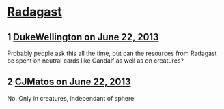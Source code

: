# [Radagast](https://community.fantasyflightgames.com/topic/85416-radagast/)

## 1 [DukeWellington on June 22, 2013](https://community.fantasyflightgames.com/topic/85416-radagast/?do=findComment&comment=805512)

Probably people ask this all the time, but can the resources from Radagast be spent on neutral cards like Gandalf as well as on creatures?

## 2 [CJMatos on June 22, 2013](https://community.fantasyflightgames.com/topic/85416-radagast/?do=findComment&comment=805521)

No. Only in creatures, independant of sphere


